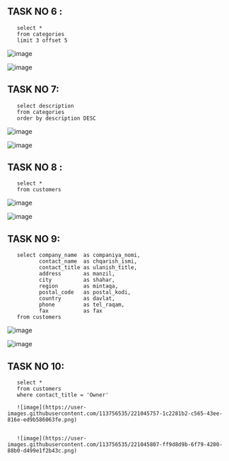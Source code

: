 ## TASK NO 6 :

       select *
       from categories
       limit 3 offset 5

![image](https://user-images.githubusercontent.com/113756535/221043141-d7008650-d7dd-46a9-8779-dd6013ea231a.png)

![image](https://user-images.githubusercontent.com/113756535/221042357-efdff9bf-00a5-43d4-97a4-f7e04c5f3ce5.png)

## TASK NO 7:

       select description
       from categories
       order by description DESC 

![image](https://user-images.githubusercontent.com/113756535/221043057-a1442058-3070-4057-95ad-3cc7e8995f15.png)

![image](https://user-images.githubusercontent.com/113756535/221042988-beb7ecd4-ef09-449b-a1c3-10ecd50c2a10.png)

## TASK NO 8 :

       select *
       from customers

![image](https://user-images.githubusercontent.com/113756535/221044414-986b834d-96ac-4ddd-9079-36caaab7ea56.png)

![image](https://user-images.githubusercontent.com/113756535/221044501-88de546c-be59-480e-9156-d64689b1da46.png)

## TASK NO 9:

       select company_name  as companiya_nomi,
              contact_name  as chqarish_ismi,
              contact_title as ulanish_title,
              address       as manzil,
              city          as shahar,
              region        as mintaqa,
              postal_code   as postal_kodi,
              country       as davlat,
              phone         as tel_raqam,
              fax           as fax
       from customers


![image](https://user-images.githubusercontent.com/113756535/221045415-35812042-4082-458b-b4bf-5824b92d43be.png)


![image](https://user-images.githubusercontent.com/113756535/221045532-6e563390-f0d7-4738-8fac-3072d41ea2da.png)

## TASK NO 10:

       select *
       from customers
       where contact_title = 'Owner'

       ![image](https://user-images.githubusercontent.com/113756535/221045757-1c2281b2-c565-43ee-816e-ed9b586063fe.png)


       ![image](https://user-images.githubusercontent.com/113756535/221045807-ff9d8d9b-6f79-4200-88b0-d499e1f2b43c.png)

